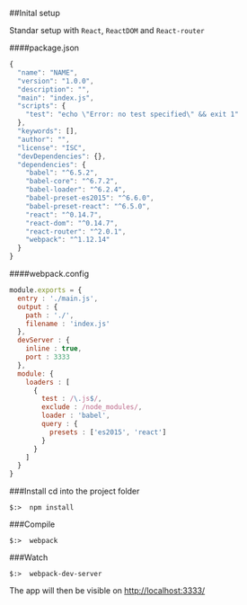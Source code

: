 ##Inital setup

Standar setup with `React`, `ReactDOM` and `React-router`


####package.json
```javascript
{
  "name": "NAME",
  "version": "1.0.0",
  "description": "",
  "main": "index.js",
  "scripts": {
    "test": "echo \"Error: no test specified\" && exit 1"
  },
  "keywords": [],
  "author": "",
  "license": "ISC",
  "devDependencies": {},
  "dependencies": {
    "babel": "^6.5.2",
    "babel-core": "^6.7.2",
    "babel-loader": "^6.2.4",
    "babel-preset-es2015": "^6.6.0",
    "babel-preset-react": "^6.5.0",
    "react": "^0.14.7",
    "react-dom": "^0.14.7",
    "react-router": "^2.0.1",
    "webpack": "^1.12.14"
  }
}
```

####webpack.config
```javascript
module.exports = {
  entry : './main.js',
  output : {
    path : './',
    filename : 'index.js'
  },
  devServer : {
    inline : true,
    port : 3333
  },
  module: {
    loaders : [
      {
        test : /\.js$/,
        exclude : /node_modules/,
        loader : 'babel',
        query : {
          presets : ['es2015', 'react']
        }
      }
    ]
  }
}
```

###Install
cd into the project folder

```
$:>  npm install
```

###Compile
```
$:>  webpack
```


###Watch
```
$:>  webpack-dev-server
```

The app will then be visible on [http://localhost:3333/](http://localhost:3333/)